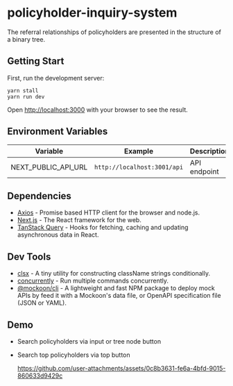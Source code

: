 # policyholder-inquiry-system

The referral relationships of policyholders are presented in the structure of a binary tree.

## Getting Start

First, run the development server:

```shell
yarn stall
yarn run dev
```

Open [http://localhost:3000](http://localhost:3000) with your browser to see the result.

## Environment Variables

| Variable            | Example                     | Description  |
| ------------------- | --------------------------- | ------------ |
| NEXT_PUBLIC_API_URL | `http://localhost:3001/api` | API endpoint |

## Dependencies

- [Axios](https://www.npmjs.com/package/axios) - Promise based HTTP client for the browser and node.js.
- [Next.js](https://nextjs.org/) - The React framework for the web.
- [TanStack Query](https://www.npmjs.com/package/@tanstack/react-query) - Hooks for fetching, caching and updating asynchronous data in React.

## Dev Tools

- [clsx](https://www.npmjs.com/package/clsx) - A tiny utility for constructing className strings conditionally.
- [concurrently](https://www.npmjs.com/package/concurrently) - Run multiple commands concurrently.
- [@mockoon/cli](https://www.npmjs.com/package/@mockoon/cli) - A lightweight and fast NPM package to deploy mock APIs by feed it with a Mockoon's data file, or OpenAPI specification file (JSON or YAML).

## Demo

- Search policyholders via input or tree node button
- Search top policyholders via top button
  
  https://github.com/user-attachments/assets/0c8b3631-fe6a-4bfd-9015-860633d9429c
